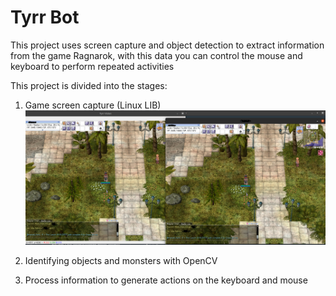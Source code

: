 # Tyrr Bot
This project uses screen capture and object detection to extract information from the game Ragnarok, with this data you can control the mouse and keyboard to perform repeated activities<br/>

This project is divided into the stages:<br/>
  1) Game screen capture (Linux LIB)<br/>
 ![alt text](https://github.com/matheuskjn/tyrr/blob/main/imagens/readme_img1.png?raw=true) 
  2) Identifying objects and monsters with OpenCV<br/>
  
  3) Process information to generate actions on the keyboard and mouse<br/>

